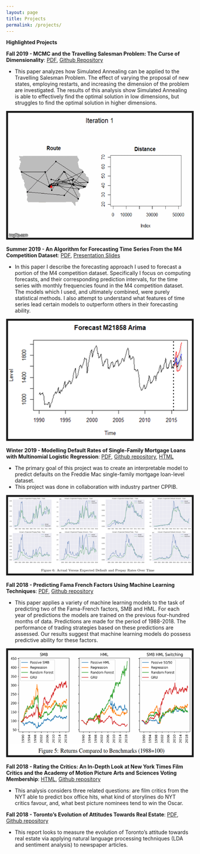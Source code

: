 ```yaml
---
layout: page
title: Projects
permalink: /projects/
---
```


**Highlighted Projects**

**Fall 2019 - MCMC and the Travelling Salesman Problem: The Curse of Dimensionality**: <a href="https://github.com/daveveitch/UofT/raw/master/STA3431/MCMC%20for%20the%20Travelling%20Salesman%20Problem.pdf">PDF</a>, <a href="https://github.com/daveveitch/UofT/tree/master/STA3431">Github Repository</a>
- This paper analyzes how Simulated Annealing can be applied to the Travelling Salesman Problem. The effect of varying the proposal of new states, employing restarts, and increasing the dimension of the problem are investigated. The results of this analysis show Simulated Annealing is able to effectively find the optimal solution in low dimensions, but struggles to find the optimal solution in higher dimensions.
<p style="text-align:center;"><img src="https://raw.githubusercontent.com/daveveitch/UofT/master/STA3431/MCMCTSPGif.gif" alt="HTML5 Icon" width="500" height="339" border="5"></p>

**Summer 2019 - An Algorithm for Forecasting Time Series From the M4 Competition Dataset**: <a href="https://github.com/daveveitch/UofT/raw/master/Time%20Series%20Reading%20Course/M4ForecastingAlgorithmPaper%20-%20David%20Veitch.pdf">PDF</a>, <a href="https://github.com/daveveitch/UofT/raw/master/Time%20Series%20Reading%20Course/M4ForecastingAlgorithmPresentation%20-%20David%20Veitch.pdf">Presentation Slides</a>
- In  this  paper  I  describe  the  forecasting  approach  I  used  to  forecast  a  portion  of  the  M4  competition dataset.  Specifically I focus on computing forecasts, and their corresponding prediction intervals, for the time series with monthly frequencies found in the M4 competition dataset.  The models which I used, and ultimately combined, were purely statistical methods.  I also attempt to understand what features of time series lead certain models to outperform others in their forecasting ability.
<p style="text-align:center;"><img src="/assets/arimapic.PNG" alt="HTML5 Icon" width="500" height="321" border="5"></p>

**Winter 2019 - Modelling Default Rates of Single-Family Mortgage Loans with Multinomial Logistic Regression**: <a href="https://github.com/daveveitch/UofT/raw/master/STA2453/Project%202/FinalSubmission/FinalReport.pdf">PDF</a>, <a href="https://github.com/daveveitch/UofT/tree/master/STA2453/Project%202/FinalSubmission">Github repository</a>, <a href="https://daveveitch.github.io/assets/MtgDefaultMNLogit.html">HTML</a>
- The primary goal of this project was to create an interpretable model to predict defaults on the Freddie Mac single-family mortgage loan-level dataset.
- This project was done in collaboration with industry partner CPPIB.
<p style="text-align:center;"><img src="/assets/mortgagepic.PNG" alt="HTML5 Icon" width="500" height="208" border="5"></p>

**Fall 2018 - Predicting Fama French Factors Using Machine Learning Techniques**: <a href="https://github.com/daveveitch/UofT/raw/master/CSC2515%20-%20Intro%20to%20ML/CSC2515Project/Report/PredictingFamaFrenchFactorsUsingML.pdf">PDF</a>, <a href="https://github.com/daveveitch/UofT/tree/master/CSC2515%20-%20Intro%20to%20ML/CSC2515Project">Github repository</a>
- This paper applies a variety of machine learning models to the task of predicting two of the Fama-French factors, SMB and HML. For each year of predictions the models are trained on the previous four-hundred months of data. Predictions are made for the period of 1988-2018. The performance of trading strategies based on these predictions are assessed. Our results suggest that machine learning models do possess predictive ability for these factors.
<p style="text-align:center;"><img src="/assets/famafrenchpic.PNG" alt="HTML5 Icon" width="500" height="285" border="5"></p>

**Fall 2018 - Rating the Critics: An In-Depth Look at New York Times Film Critics and the Academy of Motion Picture Arts and Sciences Voting Membership**: <a href="https://daveveitch.github.io/movieproject.html">HTML</a>, <a href="https://github.com/daveveitch/UofT/tree/master/STA2453/Project%201/Final%20Report">Github repository</a>
- This analysis considers three related questions: are film critics from the NYT able to predict box office hits, what kind of storylines do NYT critics favour, and, what best picture nominees tend to win the Oscar.

**Fall 2018 - Toronto’s Evolution of Attitudes Towards Real Estate**: <a href="https://github.com/daveveitch/UofT/raw/master/STA2101%20-%20Applied%20Stats%201/CADRealEstateProject/STA2101%20Final%20Project%20-%20David%20Veitch.pdf">PDF</a>, <a href="https://github.com/daveveitch/UofT/tree/master/STA2101%20-%20Applied%20Stats%201/CADRealEstateProject">Github repository</a>
- This report looks to measure the evolution of Toronto’s attitude towards real estate via applying natural language processing techniques (LDA and sentiment analysis) to newspaper articles.
